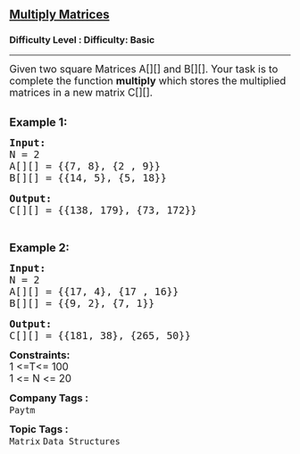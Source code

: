 <h2><a href="https://www.geeksforgeeks.org/problems/multiply-matrices/1">Multiply Matrices</a></h2><h3>Difficulty Level : Difficulty: Basic</h3><hr><div class="problems_problem_content__Xm_eO"><p><span style="font-size:18px">Given two square Matrices A[][] and B[][]. Your task is to complete the function <strong>multiply</strong> which stores the multiplied matrices&nbsp;in a new matrix C[][].</span><br>
&nbsp;</p>

<p><strong><span style="font-size:20px">Example 1:</span></strong></p>

<pre><span style="font-size:18px"><strong>Input: </strong>
N = 2
A[][] = {{7, 8}, {2 , 9}}
B[][] = {{14, 5}, {5, 18}}</span>

<span style="font-size:18px"><strong>Output: </strong>
C[][] = {{138, 179}, {73, 172}}</span></pre>

<p>&nbsp;</p>

<p><strong><span style="font-size:20px">Example 2:</span></strong></p>

<pre><span style="font-size:18px"><strong>Input: </strong>
N = 2
A[][] = {{17, 4}, {17 , 16}}
B[][] = {{9, 2}, {7, 1}}</span>

<span style="font-size:18px"><strong>Output: </strong>
C[][] = {{181, 38}, {265, 50}}</span></pre>

<p><span style="font-size:18px"><strong>Constraints:</strong><br>
1 &lt;=T&lt;= 100<br>
1 &lt;= N &lt;= 20</span></p>
</div><p><span style=font-size:18px><strong>Company Tags : </strong><br><code>Paytm</code>&nbsp;<br><p><span style=font-size:18px><strong>Topic Tags : </strong><br><code>Matrix</code>&nbsp;<code>Data Structures</code>&nbsp;
